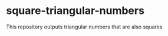 square-triangular-numbers
=========================

This repository outputs triangular numbers that are also squares
